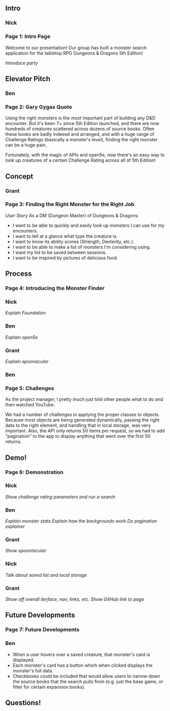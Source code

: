 <!-- Don't feel like you need to read this verbatim. It's just to remind us what things we have to cover. -->

## Intro

### Nick
### **Page 1:** Intro Page
Welcome to our presentation! Our group has built a monster search application for the tabletop RPG Dungeons & Dragons 5th Edition!

*Introduce party*

## Elevator Pitch

### Ben
### **Page 2:** Gary Gygax Quote
Using the right monsters is the most important part of building any D&D encounter. But it's been 7+ since 5th Edition launched, and there are now hundreds of creatures scattered across dozens of source books. Often these books are badly indexed and arranged, and with a huge range of Challenge Ratings (basically a monster's level), finding the right monster can be a huge pain.

Fortunately, with the magic of APIs and open5e, now there's an easy way to look up creatures of a certain Challenge Rating across all of 5th Edition!

## Concept

### Grant
### **Page 3:** Finding the Right Monster for the Right Job
*User Story*
As a DM (Dungeon Master) of Dungeons & Dragons:
* I want to be able to quickly and easily look up monsters I can use for my encounters.
* I want to tell at a glance what type the creature is.
* I want to know its ability scores (Strength, Dexterity, etc.).
* I want to be able to make a list of monsters I'm considering using.
* I want my list to be saved between sessions.
* I want to be inspired by pictures of delicious food.

## Process
### **Page 4:** Introducing the Monster Finder

### Nick
*Explain Foundation*

### Ben
*Explain open5e*

### Grant
*Explain spoonacular*

### Ben
### **Page 5:** Challenges
As the project manager, I pretty much just told other people what to do and then watched YouTube.
<!-- That is a joke. -->

We had a number of challenges in applying the proper classes to objects. Because most objects are being generated dynamically, passing the right data to the right element, and handling that in local storage, was very important. Also, the API only returns 50 items per request, so we had to add "pagination" to the app to display anything that went over the first 50 returns.

## Demo!
### **Page 6:** Demonstration

### Nick
*Show challenge rating parameters and run a search*

### Ben
*Explain monster stats* <!-- Ben is the D&D SME, so he'll do most of the rules-related explainers -->
*Explain how the backgrounds work*
*Do pagination explainer*

### Grant
*Show spoontacular*

### Nick
*Talk about saved list and local storage*

### Grant
*Show off overall iterface, nav, links, etc.*
*Show GitHub link to page*

## Future Developments
### **Page 7:** Future Developments
### Ben
* When a user hovers over a saved creature, that monster's card is displayed.
* Each monster's card has a button which when clicked displays the monster's full data.
* Checkboxes could be included that would allow users to narrow down the source books that the search pulls from (e.g. just the base game, or filter for certain expansion books).

## Questions!
